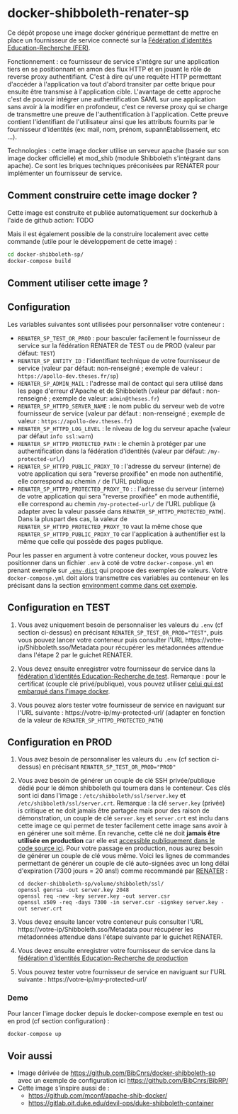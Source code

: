 # docker-shibboleth-renater-sp

Ce dépôt propose une image docker générique permettant de mettre en place un fournisseur de service connecté sur la [Fédération d'identités Education-Recherche (FER)](https://services.renater.fr/federation/index).

Fonctionnement : ce fournisseur de service s'intégre sur une application tiers en se positionnant en amon des flux HTTP et en jouant le rôle de reverse proxy authentifiant. C'est à dire qu'une requête HTTP permettant d'accéder à l'application va tout d'abord transiter par cette brique pour ensuite être transmise à l'application cible. L'avantage de cette approche c'est de pouvoir intégrer une authentification SAML sur une application sans avoir à la modifier en profondeur, c'est ce reverse proxy qui se charge de transmettre une preuve de l'authentification à l'application. Cette preuve contient l'identifiant de l'utilisateur ainsi que les attributs fournits par le fournisseur d'identités (ex: mail, nom, prénom, supannEtablissement, etc ...).

Technologies : cette image docker utilise un serveur apache (basée sur son image docker officielle) et mod_shib (module Shibboleth s'intégrant dans apache). Ce sont les briques techniques préconisées par RENATER pour implémenter un fournisseur de service.

## Comment construire cette image docker ?

Cette image est construite et publiée automatiquement sur dockerhub à l'aide de github action: TODO

Mais il est également possible de la construire localement avec cette commande (utile pour le développement de cette image) :
```bash
cd docker-shibboleth-sp/
docker-compose build
```

## Comment utiliser cette image ?

## Configuration

Les variables suivantes sont utilisées pour personnaliser votre conteneur :
- ``RENATER_SP_TEST_OR_PROD`` : pour basculer facilement le fournisseur de service sur la fédération RENATER de TEST ou de PROD (valeur par défaut: ``TEST``)
- ``RENATER_SP_ENTITY_ID`` : l'identifiant technique de votre fournisseur de service (valeur par défaut: non-renseigné ; exemple de valeur : ``https://apollo-dev.theses.fr/sp``)
- ``RENATER_SP_ADMIN_MAIL`` : l'adresse mail de contact qui sera utilisé dans les page d'erreur d'Apache et de Shibboleth (valeur par défaut : non-renseigné ; exemple de valeur: ``admin@theses.fr``)
- ``RENATER_SP_HTTPD_SERVER_NAME`` : le nom public du serveur web de votre fournisseur de service (valeur par défaut : non-renseigné ; exemple de valeur : ``https://apollo-dev.theses.fr``)
- ``RENATER_SP_HTTPD_LOG_LEVEL`` : le niveau de log du serveur apache (valeur par défaut ``info ssl:warn``)
- ``RENATER_SP_HTTPD_PROTECTED_PATH`` : le chemin à protéger par une authentification dans la fédération d'identités (valeur par défaut: ``/my-protected-url/``)
- ``RENATER_SP_HTTPD_PUBLIC_PROXY_TO`` : l'adresse du serveur (interne) de votre application qui sera "reverse proxifiée" en mode non authentifié, elle correspond au chemin ``/`` de l'URL publique
- ``RENATER_SP_HTTPD_PROTECTED_PROXY_TO`` : : l'adresse du serveur (interne) de votre application qui sera "reverse proxifiée" en mode authentifié, elle correspond au chemin ``/my-protected-url/`` de l'URL publique (à adapter avec la valeur passée dans ``RENATER_SP_HTTPD_PROTECTED_PATH``). Dans la pluspart des cas, la valeur de ``RENATER_SP_HTTPD_PROTECTED_PROXY_TO`` vaut la même chose que ``RENATER_SP_HTTPD_PUBLIC_PROXY_TO`` car l'application à authentifier est la même que celle qui possède des pages publique.

Pour les passer en argument à votre conteneur docker, vous pouvez les positionner dans un fichier ``.env`` à coté de votre ``docker-compose.yml`` en prenant exemple sur [``.env-dist``](https://github.com/abes-esr/docker-shibboleth-renater-sp/blob/main/.env-dist) qui propose des exemples de valeurs. Votre ``docker-compose.yml`` doit alors transmettre ces variables au conteneur en les précisant dans la section [environment comme dans cet exemple](https://github.com/abes-esr/docker-shibboleth-renater-sp/blob/0fdb9619c4e4b8bb2f50dfda1f93c4a1d65df4bb/docker-compose.yml#L13-L23).


## Configuration en TEST

1) Vous avez uniquement besoin de personnaliser les valeurs du ``.env`` (cf section ci-dessus) en précisant ``RENATER_SP_TEST_OR_PROD="TEST"``, puis vous pouvez lancer votre conteneur puis consulter l'URL https://votre-ip/Shibboleth.sso/Metadata pour récupérer les métadonnées attendue dans l'étape 2 par le guichet RENATER.

2) Vous devez ensuite enregistrer votre fournisseur de service dans la [fédération d'identités Education-Recherche de test](https://federation.renater.fr/registry?action=get_all). Remarque : pour le certificat (couple clé privé/publique), vous pouvez utiliser [celui qui est embarqué dans l'image docker](https://github.com/abes-esr/docker-shibboleth-renater-sp/tree/main/image/shibboleth/ssl).

3) Vous pouvez alors tester votre fournisseur de service en naviguant sur l'URL suivante : https://votre-ip/my-protected-url/ (adapter en fonction de la valeur de ``RENATER_SP_HTTPD_PROTECTED_PATH``)

## Configuration en PROD

1) Vous avez besoin de personnaliser les valeurs du ``.env`` (cf section ci-dessus) en précisant ``RENATER_SP_TEST_OR_PROD="PROD"``

2) Vous avez besoin de générer un couple de clé SSH privée/publique dédié pour le démon shibboleth qui tournera dans le conteneur. Ces clés sont ici dans l'image : ``/etc/shibboleth/ssl/server.key`` et ``/etc/shibboleth/ssl/server.crt``. Remarque : la clé ``server.key`` (privée) is critique et ne doit jamais être partagée mais pour des raison de démonstration, un couple de clé ``server.key`` et ``server.crt`` est inclu dans cette image ce qui permet de tester facilement cette image sans avoir à en générer une soit même. En revanche, cette clé ne doit **jamais être utilisée en production** car elle est [accessible publiquement dans le code source ici](https://github.com/abes-esr/docker-shibboleth-renater-sp/blob/main/image/shibboleth/ssl/server.key). Pour votre passage en production, nous aurez besoin de générer un couple de clé vous même. Voici les lignes de commandes permettant de générer un couple de clé auto-signées avec un long délai d'expiration (7300 jours = 20 ans!) comme recommandé par [RENATER](https://services.renater.fr/federation/documentation/generale/certificats-saml#recommandations_techniques_pour_les_certificats) :
   ```
   cd docker-shibboleth-sp/volume/shibboleth/ssl/
   openssl genrsa -out server.key 2048
   openssl req -new -key server.key -out server.csr
   openssl x509 -req -days 7300 -in server.csr -signkey server.key -out server.crt
   ```

3) Vous devez ensuite lancer votre conteneur puis consulter l'URL https://votre-ip/Shibboleth.sso/Metadata pour récupérer les métadonnées attendue dans l'étape suivante par le guichet RENATER.

4) Vous devez ensuite enregistrer votre fournisseur de service dans la [fédération d'identités Education-Recherche de production](https://federation.renater.fr/registry?action=get_all)

5) Vous pouvez tester votre fournisseur de service en naviguant sur l'URL suivante : https://votre-ip/my-protected-url/


### Demo

Pour lancer l'image docker depuis le docker-compose exemple en test ou en prod (cf section configuration) :
```bash
docker-compose up
```

## Voir aussi

- Image dérivée de https://github.com/BibCnrs/docker-shibboleth-sp avec un exemple de configuration ici https://github.com/BibCnrs/BibRP/
- Cette image s'inspire aussi de :
  - https://github.com/mconf/apache-shib-docker/
  - https://gitlab.oit.duke.edu/devil-ops/duke-shibboleth-container


